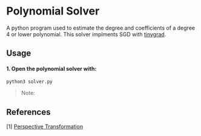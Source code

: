 # Polynomial Solver

A python program used to estimate the degree and coefficients of a degree 4 or lower polynomial. This solver implments SGD with  [tinygrad](https://github.com/geohot/tinygrad).


## Usage
#### 1. Open the polynomial solver with:

``` bash
python3 solver.py
```
> Note: 


## References

[1] [Perspective Transformation](https://theailearner.com/2020/11/06/perspective-transformation/)


